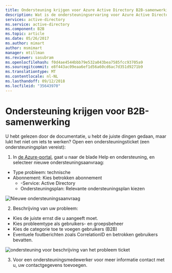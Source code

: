 ```yaml
---
title: Ondersteuning krijgen voor Azure Active Directory B2B-samenwerking | Microsoft Docs
description: Wat is de ondersteuningservaring voor Azure Active Directory B2B-samenwerking?
services: active-directory
ms.service: active-directory
ms.component: B2B
ms.topic: article
ms.date: 05/26/2017
ms.author: mimart
author: msmimart
manager: mtillman
ms.reviewer: sasubram
ms.openlocfilehash: f0d4ae4544bbb79e532a043bea7585fcc93705a9
ms.sourcegitcommit: e8f443ac09eaa6ef1d56a60cd6ac7d351d9271b9
ms.translationtype: MT
ms.contentlocale: nl-NL
ms.lasthandoff: 09/12/2018
ms.locfileid: "35643970"
---
```

# <a name="getting-support-for-b2b-collaboration"></a>Ondersteuning krijgen voor B2B-samenwerking

U hebt gelezen door de documentatie, u hebt de juiste dingen gedaan, maar lukt het niet om iets te werken? Open een ondersteuningsticket (een ondersteuningsplan vereist):

1. In [de Azure-portal](https://portal.azure.com), gaat u naar de blade Help en ondersteuning, en selecteer nieuwe ondersteuningsaanvraag:
  - Type probleem: technische
  - Abonnement: Kies betrokken abonnement
    - -Service: Active Directory
    - Ondersteuningsplan: Relevante ondersteuningsplan kiezen

  ![Nieuwe ondersteuningsaanvraag](media/get-support/new-support-request.png)

2. Beschrijving van uw probleem:
  - Kies de juiste ernst die u aangeeft moet.
  - Kies probleemtype als gebruikers- en groepsbeheer
  - Kies de categorie toe te voegen gebruikers (B2B)
  - Eventuele foutberichten zoals CorrelationID en betrokken gebruikers bevatten.

  ![ondersteuning voor beschrijving van het probleem ticket](media/get-support/problem-description.png)

3. Voor een ondersteuningsmedewerker voor meer informatie contact met u, uw contactgegevens toevoegen.
